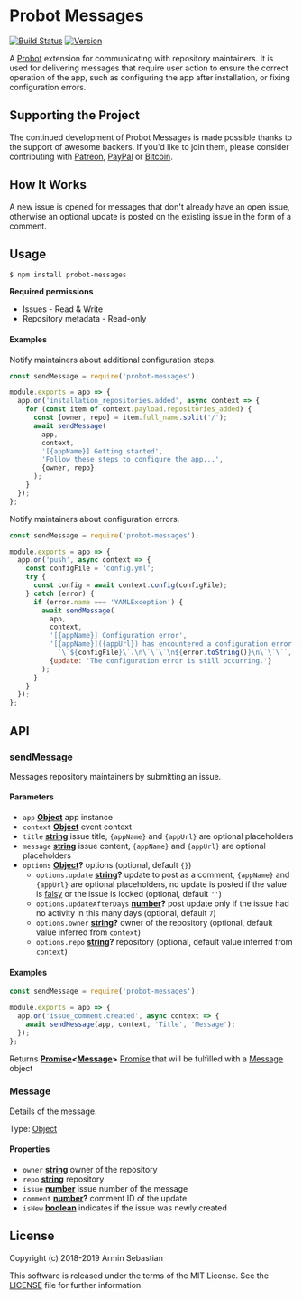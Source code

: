 # Probot Messages

[![Build Status](https://img.shields.io/travis/com/dessant/probot-messages/master.svg)](https://travis-ci.com/dessant/probot-messages)
[![Version](https://img.shields.io/npm/v/probot-messages.svg?colorB=007EC6)](https://www.npmjs.com/package/probot-messages)

A [Probot](https://github.com/probot/probot) extension for communicating with
repository maintainers. It is used for delivering messages that
require user action to ensure the correct operation of the app, such as
configuring the app after installation, or fixing configuration errors.

## Supporting the Project

The continued development of Probot Messages is made possible
thanks to the support of awesome backers. If you'd like to join them,
please consider contributing with
[Patreon](https://armin.dev/go/patreon?pr=probot-messages&src=repo),
[PayPal](https://armin.dev/go/paypal?pr=probot-messages&src=repo) or
[Bitcoin](https://armin.dev/go/bitcoin?pr=probot-messages&src=repo).

## How It Works

A new issue is opened for messages that don't already have an open issue,
otherwise an optional update is posted on the existing issue
in the form of a comment.

## Usage

```shell
$ npm install probot-messages
```

**Required permissions**

-   Issues - Read & Write
-   Repository metadata - Read-only

#### Examples

Notify maintainers about additional configuration steps.

```javascript
const sendMessage = require('probot-messages');

module.exports = app => {
  app.on('installation_repositories.added', async context => {
    for (const item of context.payload.repositories_added) {
      const [owner, repo] = item.full_name.split('/');
      await sendMessage(
        app,
        context,
        '[{appName}] Getting started',
        'Follow these steps to configure the app...',
        {owner, repo}
      );
    }
  });
};
```

Notify maintainers about configuration errors.

```javascript
const sendMessage = require('probot-messages');

module.exports = app => {
  app.on('push', async context => {
    const configFile = 'config.yml';
    try {
      const config = await context.config(configFile);
    } catch (error) {
      if (error.name === 'YAMLException') {
        await sendMessage(
          app,
          context,
          '[{appName}] Configuration error',
          '[{appName}]({appUrl}) has encountered a configuration error in ' +
            `\`${configFile}\`.\n\`\`\`\n${error.toString()}\n\`\`\``,
          {update: 'The configuration error is still occurring.'}
        );
      }
    }
  });
};
```

## API

<!-- Generated by documentation.js. Update this documentation by updating the source code. -->

### sendMessage

Messages repository maintainers by submitting an issue.

#### Parameters

-   `app` **[Object](https://developer.mozilla.org/docs/Web/JavaScript/Reference/Global_Objects/Object)** app instance
-   `context` **[Object](https://developer.mozilla.org/docs/Web/JavaScript/Reference/Global_Objects/Object)** event context
-   `title` **[string](https://developer.mozilla.org/docs/Web/JavaScript/Reference/Global_Objects/String)** issue title, `{appName}` and `{appUrl}`
      are optional placeholders
-   `message` **[string](https://developer.mozilla.org/docs/Web/JavaScript/Reference/Global_Objects/String)** issue content, `{appName}` and `{appUrl}`
      are optional placeholders
-   `options` **[Object](https://developer.mozilla.org/docs/Web/JavaScript/Reference/Global_Objects/Object)?** options (optional, default `{}`)
    -   `options.update` **[string](https://developer.mozilla.org/docs/Web/JavaScript/Reference/Global_Objects/String)?** update to post as a comment, `{appName}`
          and `{appUrl}` are optional placeholders, no update is posted if the value
          is [falsy](https://developer.mozilla.org/en-US/docs/Glossary/Falsy)
          or the issue is locked (optional, default `''`)
    -   `options.updateAfterDays` **[number](https://developer.mozilla.org/docs/Web/JavaScript/Reference/Global_Objects/Number)?** post update only if the issue
          had no activity in this many days (optional, default `7`)
    -   `options.owner` **[string](https://developer.mozilla.org/docs/Web/JavaScript/Reference/Global_Objects/String)?** owner of the repository
          (optional, default value inferred from `context`)
    -   `options.repo` **[string](https://developer.mozilla.org/docs/Web/JavaScript/Reference/Global_Objects/String)?** repository
          (optional, default value inferred from `context`)

#### Examples

```javascript
const sendMessage = require('probot-messages');

module.exports = app => {
  app.on('issue_comment.created', async context => {
    await sendMessage(app, context, 'Title', 'Message');
  });
};
```

Returns **[Promise](https://developer.mozilla.org/docs/Web/JavaScript/Reference/Global_Objects/Promise)&lt;[Message](#message)>** [Promise](https://developer.mozilla.org/docs/Web/JavaScript/Reference/Global_Objects/Promise)
  that will be fulfilled with a [Message](#message) object

### Message

Details of the message.

Type: [Object](https://developer.mozilla.org/docs/Web/JavaScript/Reference/Global_Objects/Object)

#### Properties

-   `owner` **[string](https://developer.mozilla.org/docs/Web/JavaScript/Reference/Global_Objects/String)** owner of the repository
-   `repo` **[string](https://developer.mozilla.org/docs/Web/JavaScript/Reference/Global_Objects/String)** repository
-   `issue` **[number](https://developer.mozilla.org/docs/Web/JavaScript/Reference/Global_Objects/Number)** issue number of the message
-   `comment` **[number](https://developer.mozilla.org/docs/Web/JavaScript/Reference/Global_Objects/Number)?** comment ID of the update
-   `isNew` **[boolean](https://developer.mozilla.org/docs/Web/JavaScript/Reference/Global_Objects/Boolean)** indicates if the issue was newly created

## License

Copyright (c) 2018-2019 Armin Sebastian

This software is released under the terms of the MIT License.
See the [LICENSE](LICENSE) file for further information.
